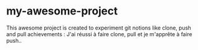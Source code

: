 # my-awesome-project

This awesome project is created to experiment git notions like clone, push and pull
achievements : J'ai réussi à faire clone, pull et je m'apprête à faire push..